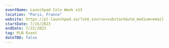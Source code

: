 ```yaml
---
eventName: Launchpad Colo Week v13
location: "Paris, France"
website: https://pl-launchpad.io/?utm_source=substack&utm_medium=email
startDate: 7/15/2023
endDate: 7/22/2023
tag: PLN Event
dateTBD: false
---
```

